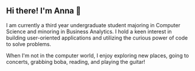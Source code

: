 ## Hi there! I'm Anna 👋

I am currently a third year undergraduate student majoring in Computer Science and minoring in Business Analytics. I hold a keen interest in building user-oriented applications and utilizing the curious power of code to solve problems.

When I'm not in the computer world, I enjoy exploring new places, going to concerts, grabbing boba, reading, and playing the guitar!

<!-- [![Anna's GitHub stats](https://github-readme-stats.vercel.app/api?username=annamlee&hide_rank=true)](https://github.com/annamlee/github-readme-stats) -->

<!--
<p align="center">
  <img src="https://github-readme-stats.vercel.app/api/top-langs/?username=annamlee&layout=compact&langs_count=8" />
</p>
-->

<!--
**annamlee/annamlee** is a ✨ _special_ ✨ repository because its `README.md` (this file) appears on your GitHub profile.

Here are some ideas to get you started:

- 🔭 I’m currently working on ...
- 🌱 I’m currently learning ...
- 👯 I’m looking to collaborate on ...
- 🤔 I’m looking for help with ...
- 💬 Ask me about ...
- 📫 How to reach me: ...
- 😄 Pronouns: ...
- ⚡ Fun fact: ...
-->

